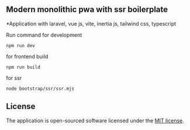 ## Modern monolithic pwa with ssr boilerplate

*Application with laravel, vue js, vite, inertia js, tailwind css, typescript
  
Run command for development

```
npm run dev
```

for frontend build

```
npm run build
```

for ssr

```
node bootstrap/ssr/ssr.mjs
```

 
## License

The application is open-sourced software licensed under the [MIT license](https://opensource.org/licenses/MIT).
